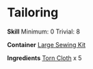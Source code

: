 <!-- TITLE: Tattered Cloth Shoes -->
<!-- SUBTITLE: Sewn together from pieces of torn cloth -->

# Tailoring
**Skill**
Minimum: 0
Trivial: 8

**Container**
[Large Sewing Kit](large-sewing-kit)

**Ingredients**
[Torn Cloth](torn-cloth) x 5